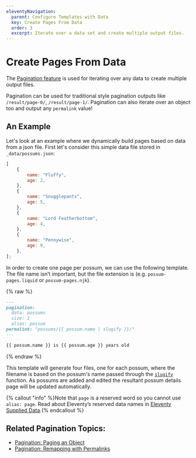 ```yaml
---
eleventyNavigation:
  parent: Configure Templates with Data
  key: Create Pages From Data
  order: 3
  excerpt: Iterate over a data set and create multiple output files.
---
```


# Create Pages From Data

The [Pagination feature](/docs/pagination/) is used for iterating over any data to create multiple output files.

Pagination can be used for traditional style pagination outputs like `/result/page-0/`, `/result/page-1/`. Pagination can also iterate over an object too and output any `permalink` value!

## An Example

Let's look at an example where we dynamically build pages based on data from a json file. First let's consider this simple data file stored in `_data/possums.json`:

```js
[
	{
		name: "Fluffy",
		age: 2,
	},
	{
		name: "Snugglepants",
		age: 5,
	},
	{
		name: "Lord Featherbottom",
		age: 4,
	},
	{
		name: "Pennywise",
		age: 9,
	},
];
```

In order to create one page per possum, we can use the following template. The file name isn’t important, but the file extension is (e.g. `possum-pages.liquid` or `possum-pages.njk`).

{% raw %}

```markdown
---
pagination:
  data: possums
  size: 1
  alias: possum
permalink: "possums/{{ possum.name | slugify }}/"
---

{{ possum.name }} is {{ possum.age }} years old
```

{% endraw %}

This template will generate four files, one for each possum, where the filename is based on the possum's name passed through the [`slugify`](/docs/filters/slugify/) function. As possums are added and edited the resultant possum details page will be updated automatically.

{% callout "info" %}Note that <code>page</code> is a reserved word so you cannot use <code>alias: page</code>. Read about Eleventy’s reserved data names in <a href="/docs/data-eleventy-supplied/">Eleventy Supplied Data</a>.{% endcallout %}

## Related Pagination Topics:

- [Pagination: Paging an Object](/docs/pagination/#paging-an-object)
- [Pagination: Remapping with Permalinks](/docs/pagination/#remapping-with-permalinks)
